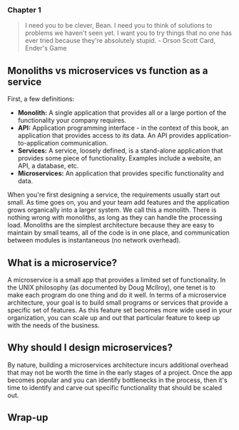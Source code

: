 ### Chapter 1

> I need you to be clever, Bean. I need you to think of solutions to problems we haven't seen yet. I want you to try things that no one has ever tried because they're absolutely stupid. - Orson Scott Card, Ender's Game

## Monoliths vs microservices vs function as a service

First, a few definitions:

* **Monolith:** A single application that provides all or a large portion of the functionality your company requires.
* **API:** Application programming interface - in the context of this book, an application that provides access to its data. An API provides application-to-application communication.
* **Services:** A service, loosely defined, is a stand-alone application that provides some piece of functionality. Examples include a website, an API, a database, etc.
* **Microservices:** An application that provides specific functionality and data.

When you're first designing a service, the requirements usually start out small. As time goes on, you and your team add features and the application grows organically into a larger system. We call this a monolith. There is nothing wrong with monoliths, as long as they can handle the processing load. Monoliths are the simplest architecture because they are easy to maintain by small teams, all of the code is in one place, and communication between modules is instantaneous (no network overhead).

## What is a microservice?

A microservice is a small app that provides a limited set of functionality. In the UNIX philosophy (as documented by Doug McIlroy), one tenet is to make each program do one thing and do it well. In terms of a microservice architecture, your goal is to build small programs or services that provide a specific set of features. As this feature set becomes more wide used in your organization, you can scale up and out that particular feature to keep up with the needs of the business.

## Why should I design microservices?

By nature, building a microservices architecture incurs additional overhead that may not be worth the time in the early stages of a project. Once the app becomes popular and you can identify bottlenecks in the process, then it's time to identify and carve out specific functionality that should be scaled out.

## Wrap-up
